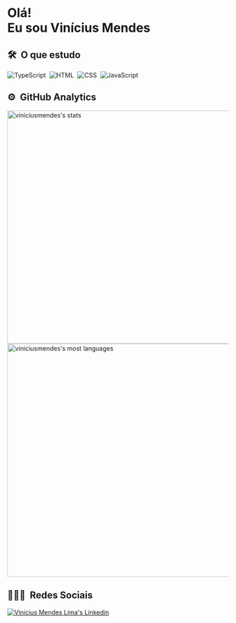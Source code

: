   

  <h1 align="left"> Olá! <img src="https://raw.githubusercontent.com/kaueMarques/kaueMarques/master/hi.gif" width="8px"></br>Eu sou Vinícius Mendes</h1>

  ## 🛠 &nbsp;O que estudo


![TypeScript](https://img.shields.io/badge/-TypeScript-05122A?style=flat&logo=typescript)&nbsp;
![HTML](https://img.shields.io/badge/-HTML-05122A?style=flat&logo=HTML5)&nbsp;
![CSS](https://img.shields.io/badge/-CSS-05122A?style=flat&logo=CSS3&logoColor=1572B6)&nbsp;
![JavaScript](https://img.shields.io/badge/-JavaScript-05122A?style=flat&logo=javascript)&nbsp;

  
  ## ⚙️ &nbsp;GitHub Analytics
  
  <p align="left">
<img width="530em" src="https://github-readme-stats.vercel.app/api?username=ViniciusMendesLima&show_icons=true&theme=vision-friendly-dark" alt="viniciusmendes's stats"/>
<img width="530em" src="https://github-readme-stats.vercel.app/api/top-langs/?username=ViniciusMendesLima&layout=compact&theme=vision-friendly-dark" alt="viniciusmendes's most languages"/>
</p>

## 👨🏽‍🦲 &nbsp;Redes Sociais

<a href="https://www.linkedin.com/in/vinicius-mendes-lima-73409872" target="_blank"><img src="https://img.shields.io/badge/LinkedIn-0077B5?style=for-the-badge&logo=linkedin&logoColor=white" alt="Vinicius Mendes Lima's Linkedin" target="_blank"/></a>
  
<!--
**ViniciusMendesLima/ViniciusMendesLima** is a ✨ _special_ ✨ repository because its `README.md` (this file) appears on your GitHub profile.

Here are some ideas to get you started:

- 🔭 I’m currently working on ...
- 🌱 I’m currently learning ...
- 👯 I’m looking to collaborate on ...
- 🤔 I’m looking for help with ...
- 💬 Ask me about ...
- 📫 How to reach me: ...
- 😄 Pronouns: ...
- ⚡ Fun fact: ...
-->



